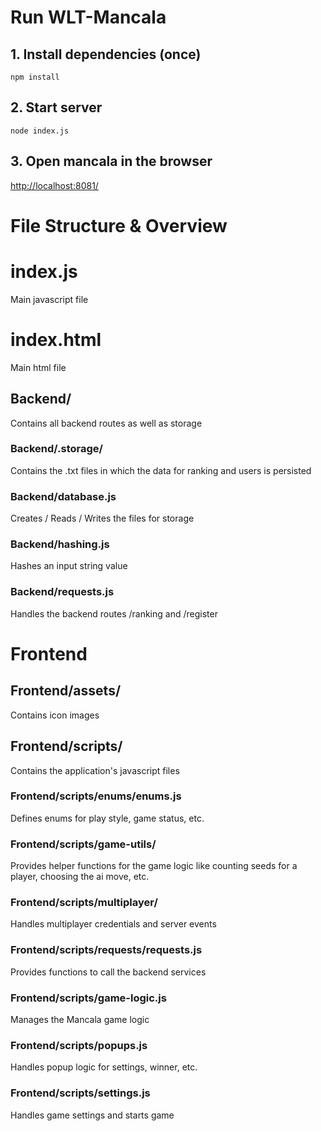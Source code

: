 # Run WLT-Mancala

## 1. Install dependencies (once)

`npm install`

## 2. Start server

`node index.js`

## 3. Open mancala in the browser

[http://localhost:8081/](http://localhost:8081/)

# File Structure & Overview

# index.js

Main javascript file

# index.html

Main html file

## Backend/

Contains all backend routes as well as storage

### Backend/.storage/

Contains the .txt files in which the data for ranking and users is persisted

### Backend/database.js

Creates / Reads / Writes the files for storage

### Backend/hashing.js

Hashes an input string value

### Backend/requests.js

Handles the backend routes /ranking and /register

# Frontend

## Frontend/assets/

Contains icon images

## Frontend/scripts/

Contains the application's javascript files

### Frontend/scripts/enums/enums.js

Defines enums for play style, game status, etc.

### Frontend/scripts/game-utils/

Provides helper functions for the game logic like counting seeds for a player, choosing the ai move, etc.

### Frontend/scripts/multiplayer/

Handles multiplayer credentials and server events

### Frontend/scripts/requests/requests.js

Provides functions to call the backend services

### Frontend/scripts/game-logic.js

Manages the Mancala game logic

### Frontend/scripts/popups.js

Handles popup logic for settings, winner, etc.

### Frontend/scripts/settings.js

Handles game settings and starts game
